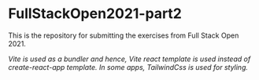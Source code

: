 # FullStackOpen2021-part2

This is the repository for submitting the exercises from Full Stack Open 2021. 

*Vite is used as a bundler and hence, Vite react template is used instead of create-react-app template. In some apps, TailwindCss is used for styling.*
